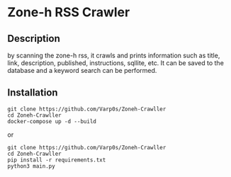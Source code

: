 # Zone-h RSS Crawler

## Description

by scanning the zone-h rss, it crawls and prints information such as title, link, description, published, instructions, sqllite, etc. It can be saved to the database and a keyword search can be performed.

## Installation

```
git clone https://github.com/Varp0s/Zoneh-Crawller
cd Zoneh-Crawller
docker-compose up -d --build
```
or
```
git clone https://github.com/Varp0s/Zoneh-Crawller
cd Zoneh-Crawller
pip install -r requirements.txt
python3 main.py
```

